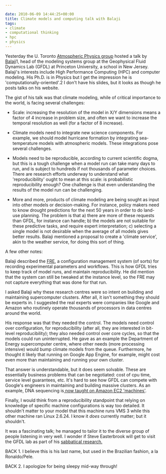 ```yaml
---

date: 2010-06-09 14:44:25+00:00
title: Climate models and computing talk with Balaji
tags:
- climate
- computational thinking
- hpc
- physics
---
```


Yesterday the U. Toronto [Atmospheric Physics group](http://www.atmosp.physics.utoronto.ca/) hosted a talk by [Balaji](http://www.gfdl.noaa.gov/~vb/index.html)1, head of the modeling systems group at the Geophysical Fluid Dynamics Lab (GFDL) at Princeton University, a school in New Jersey. Balaji's interests include High Performance Computing (HPC) and computer modeling. His Ph.D. is in Physics but I get the impression he is 'computationally-oriented'.2 I don't have his slides, but it looks as though he posts talks on his website.

The gist of his talk was that climate modeling, while of critical importance to the world, is facing several challenges:



	
  * Scale: increasing the resolution of the model in X/Y dimensions means a factor of 4 increase in problem size, and often we want to increase the temporal resolution as well (for a factor of 8 increase).

	
  * Climate models need to integrate new science components. For example, we should model hurricane formation by integrating sea-temperature models with atmospheric models. These integrations pose several challenges.

	
  * Models need to be reproducible, according to current scientific dogma, but this is a tough challenge when a model run can take many days to run, and is subject to hundreds if not thousands of parameter choices. There are research efforts underway to understand what 'reproducibility' ought to mean at this scale: is probabilistic reproducibility enough? One challenge is that even understanding the results of the model run can be challenging.

	
  * More and more, products of climate modeling are being sought as input into other models or decision-making. For instance, policy makers need to know drought predictions for the next 50 years in order to do land-use planning. The problem is that a) there are more of these requests than GFDL, for instance can handle; b) the models are not suitable for these predictive tasks, and require expert interpretation; c) selecting a single model is not desirable when the average of all models gives better results. Balaji mentioned a proposal to create a 'climate service', akin to the weather service, for doing this sort of thing.


A few other notes:

Balaji described the [FRE](http://www.gfdl.noaa.gov/fms-fre-usage?_rewrite_sticky=~fms/fre), a configuration management system (of sorts) for recording experimental parameters and workflows. This is how GFDL tries to keep track of model runs, and maintain reproducibility. He did mention that the system can still be tweaked at the instance level, so the FRE may not capture everything that was done for that run.

I asked Balaji why these research centres were so intent on building and maintaining supercomputer clusters. After all, it isn't something they should be experts in. I suggested the real experts were companies like Google and Amazon who routinely operate thousands of processors in data centres around the world.

His response was that they needed the control. The models need control over configuration, for reproducibility (after all, they are interested in bit-level reproducibility); they also needed control over core cycles, so that the models could run uninterrupted. He gave as an example the Department of Energy supercomputer centre, where other needs (more processing intensive) would bump climate models from the queue. Furthermore, he thought it likely that running on Google App Engine, for example, might cost even more than maintaining and running your own cluster.

That answer is understandable, but it does seem solvable. These are essentially business problems that can be negotiated: cost of cpu time, service level guarantees, etc. It's hard to see how GFDL can compete with Google's engineers in maintaining and building massive clusters. As an example, DNA sequencing is[ now taught on Amazon EC2 'machines'](http://ivory.idyll.org/blog/jun-10/ngs-course-with-aws).

Finally, I would think from a reproducibility standpoint that relying on knowledge of specific machine configurations is way too detailed. It shouldn't matter to your model that this machine runs VMS 3 while this other machine ran Linux 2.6.24. I know it *does* currently matter; but it shouldn't.

It was a fascinating talk; he managed to tailor it to the diverse group of people listening in very well. I wonder if Steve Easterbrook will get to visit the GFDL lab as part of his [sabbatical research.](http://www.easterbrook.ca/steve/?p=1701)

BACK 1. I believe this is his last name, but used in the Brazilian fashion, a la Ronaldo/Pele.

BACK 2. I apologize for being sleepy mid-way through!
